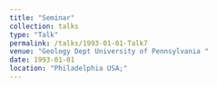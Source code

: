 ```yaml
---
title: "Seminar"
collection: talks
type: "Talk"
permalink: /talks/1993-01-01-Talk7
venue: "Geology Dept University of Pennsylvania "
date: 1993-01-01
location: "Philadelphia USA;"
---
```

